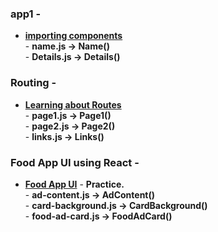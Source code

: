 ### app1 -
* <a href="https://github.com/dev-kumaresan/react-js/tree/main/virtual-DOM/app1/src"><b>importing components</b></a><br>
        - <b>name.js -> Name()</b><br>
        - <b>Details.js -> Details()</b>

### Routing -
* <a href="https://github.com/dev-kumaresan/react-js/tree/main/virtual-DOM/routing/src"><b>Learning about Routes</b></a><br>
        - <b>page1.js -> Page1()</b><br>
        - <b>page2.js -> Page2()</b><br>
        - <b>links.js -> Links()</b>

### Food App UI using React -
* <a href="https://github.com/dev-kumaresan/react-js/tree/main/virtual-DOM/foodapp-ui/src"><b>Food App UI</b></a> - <b>Practice.</b><br>
        - <b>ad-content.js -> AdContent()</b><br>
        - <b>card-background.js -> CardBackground()</b><br>
        - <b>food-ad-card.js -> FoodAdCard()</b>
